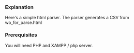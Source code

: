 ### Explanation
Here's a simple html parser.
The parser generates a CSV from wo_for_parse.html

### Prerequisites
You will need PHP and XAMPP / php server.
